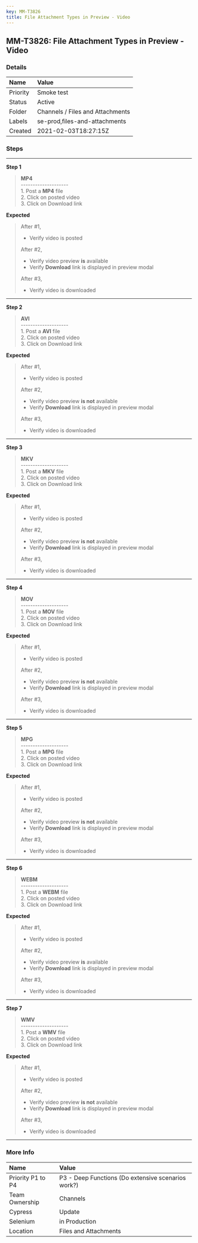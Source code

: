 ```yaml
---
key: MM-T3826
title: File Attachment Types in Preview - Video
---
```


## MM-T3826: File Attachment Types in Preview - Video

### Details

| Name     | Value                            |
| :------- | :------------------------------- |
| Priority | Smoke test                       |
| Status   | Active                           |
| Folder   | Channels / Files and Attachments |
| Labels   | se-prod,files-and-attachments    |
| Created  | 2021-02-03T18:27:15Z             |

### Steps

<hr/>

**Step 1**

> <article><strong>MP4</strong><br>--------------------<br>1. Post a <strong>MP4</strong> file<br>2. Click on posted video<br>3. Click on Download link</article>

**Expected**

> <article>After #1,<ul><li>Verify video is posted</li></ul>After #2,<ul><li>Verify video preview <strong>is</strong> available</li><li>Verify <strong>Download</strong> link is displayed in preview modal</li></ul>After #3,<ul><li>Verify video is downloaded</li></ul></article>

<hr/>

**Step 2**

> <article><strong>AVI</strong><br>--------------------<br>1. Post a <strong>AVI</strong> file<br>2. Click on posted video<br>3. Click on Download link</article>

**Expected**

> <article>After #1,<ul><li>Verify video is posted</li></ul>After #2,<ul><li>Verify video preview <strong>is not</strong> available</li><li>Verify <strong>Download</strong> link is displayed in preview modal</li></ul>After #3,<ul><li>Verify video is downloaded</li></ul></article>

<hr/>

**Step 3**

> <article><strong>MKV</strong><br>--------------------<br>1. Post a <strong>MKV</strong> file<br>2. Click on posted video<br>3. Click on Download link</article>

**Expected**

> <article>After #1,<ul><li>Verify video is posted</li></ul>After #2,<ul><li>Verify video preview <strong>is not</strong> available</li><li>Verify <strong>Download</strong> link is displayed in preview modal</li></ul>After #3,<ul><li>Verify video is downloaded</li></ul></article>

<hr/>

**Step 4**

> <article><strong>MOV</strong><br>--------------------<br>1. Post a <strong>MOV</strong> file<br>2. Click on posted video<br>3. Click on Download link</article>

**Expected**

> <article>After #1,<ul><li>Verify video is posted</li></ul>After #2,<ul><li>Verify video preview <strong>is not</strong> available</li><li>Verify <strong>Download</strong> link is displayed in preview modal</li></ul>After #3,<ul><li>Verify video is downloaded</li></ul></article>

<hr/>

**Step 5**

> <article><strong>MPG</strong><br>--------------------<br>1. Post a <strong>MPG</strong> file<br>2. Click on posted video<br>3. Click on Download link</article>

**Expected**

> <article>After #1,<ul><li>Verify video is posted</li></ul>After #2,<ul><li>Verify video preview <strong>is not</strong> available</li><li>Verify <strong>Download</strong> link is displayed in preview modal</li></ul>After #3,<ul><li>Verify video is downloaded</li></ul></article>

<hr/>

**Step 6**

> <article><strong>WEBM</strong><br>--------------------<br>1. Post a <strong>WEBM</strong> file<br>2. Click on posted video<br>3. Click on Download link</article>

**Expected**

> <article>After #1,<ul><li>Verify video is posted</li></ul>After #2,<ul><li>Verify video preview <strong>is</strong> available</li><li>Verify <strong>Download</strong> link is displayed in preview modal</li></ul>After #3,<ul><li>Verify video is downloaded</li></ul></article>

<hr/>

**Step 7**

> <article><strong>WMV</strong><br>--------------------<br>1. Post a <strong>WMV</strong> file<br>2. Click on posted video<br>3. Click on Download link</article>

**Expected**

> <article>After #1,<ul><li>Verify video is posted</li></ul>After #2,<ul><li>Verify video preview <strong>is not</strong> available</li><li>Verify <strong>Download</strong> link is displayed in preview modal</li></ul>After #3,<ul><li>Verify video is downloaded</li></ul></article>

<hr/>

### More Info

| Name              | Value                                              |
| :---------------- | :------------------------------------------------- |
| Priority P1 to P4 | P3 - Deep Functions (Do extensive scenarios work?) |
| Team Ownership    | Channels                                           |
| Cypress           | Update                                             |
| Selenium          | in Production                                      |
| Location          | Files and Attachments                              |
